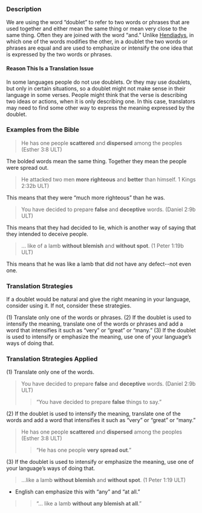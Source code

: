 ### Description

We are using the word “doublet” to refer to two words or phrases that are used together and either mean the same thing or mean very close to the same thing. Often they are joined with the word “and.” Unlike [Hendiadys](../figs-hendiadys/01.md), in which one of the words modifies the other, in a doublet the two words or phrases are equal and are used to emphasize or intensify the one idea that is expressed by the two words or phrases.

#### Reason This Is a Translation Issue

In some languages people do not use doublets. Or they may use doublets, but only in certain situations, so a doublet might not make sense in their language in some verses. People might think that the verse is describing two ideas or actions, when it is only describing one. In this case, translators may need to find some other way to express the meaning expressed by the doublet.

### Examples from the Bible

> He has one people **scattered** and **dispersed** among the peoples (Esther 3:8 ULT)

The bolded words mean the same thing. Together they mean the people were spread out.

> He attacked two men **more righteous** and **better** than himself. 1 Kings 2:32b ULT)

This means that they were “much more righteous” than he was.

> You have decided to prepare **false** and **deceptive** words. (Daniel 2:9b ULT)

This means that they had decided to lie, which is another way of saying that they intended to deceive people.

> … like of a lamb **without blemish** and **without spot**. (1 Peter 1:19b ULT)

This means that he was like a lamb that did not have any defect--not even one.

### Translation Strategies

If a doublet would be natural and give the right meaning in your language, consider using it. If not, consider these strategies.

(1) Translate only one of the words or phrases.
(2) If the doublet is used to intensify the meaning, translate one of the words or phrases and add a word that intensifies it such as “very” or “great” or “many.”
(3) If the doublet is used to intensify or emphasize the meaning, use one of your language’s ways of doing that.

### Translation Strategies Applied

(1) Translate only one of the words.

 > You have decided to prepare **false** and **deceptive** words. (Daniel 2:9b ULT)
 >> “You have decided to prepare **false** things to say.”

(2) If the doublet is used to intensify the meaning, translate one of the words and add a word that intensifies it such as “very” or “great” or “many.”

 > He has one people **scattered** and **dispersed** among the peoples (Esther 3:8 ULT)
 >> “He has one people **very spread out**.”

(3) If the doublet is used to intensify or emphasize the meaning, use one of your language’s ways of doing that.

 > …like a lamb **without blemish** and **without spot**. (1 Peter 1:19 ULT) 
- English can emphasize this with “any” and “at all.”
 >> “… like a lamb **without any blemish at all**.”
